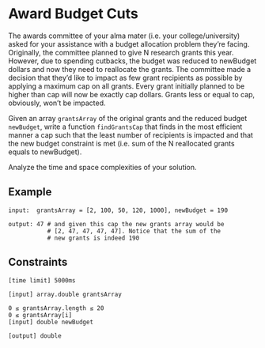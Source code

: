 # Award Budget Cuts
The awards committee of your alma mater (i.e. your college/university) asked for your assistance 
with a budget allocation problem they’re facing. Originally, the committee planned to give N research 
grants this year. However, due to spending cutbacks, the budget was reduced to newBudget dollars and now they 
need to reallocate the grants. The committee made a decision that they’d like to impact as few grant recipients 
as possible by applying a maximum cap on all grants. Every grant initially planned to be higher than cap will 
now be exactly cap dollars. Grants less or equal to cap, obviously, won’t be impacted.

Given an array `grantsArray` of the original grants and the reduced budget `newBudget`, 
write a function `findGrantsCap` that finds in the most efficient manner a cap such that the least number 
of recipients is impacted and that the new budget constraint is met (i.e. sum of the N reallocated grants 
equals to newBudget).

Analyze the time and space complexities of your solution.

## Example
```
input:  grantsArray = [2, 100, 50, 120, 1000], newBudget = 190

output: 47 # and given this cap the new grants array would be
           # [2, 47, 47, 47, 47]. Notice that the sum of the
           # new grants is indeed 190
```

## Constraints
```
[time limit] 5000ms

[input] array.double grantsArray

0 ≤ grantsArray.length ≤ 20
0 ≤ grantsArray[i]
[input] double newBudget

[output] double
```